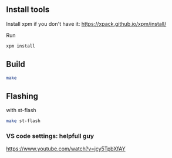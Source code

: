 

## Install tools

Install xpm if you don't have it: https://xpack.github.io/xpm/install/

Run 
```sh
xpm install
```

## Build

```sh
make
```
## Flashing

with st-flash

```sh
make st-flash
```

### VS code settings: helpfull guy
https://www.youtube.com/watch?v=jcy5TpbXfAY



<!-- https://github.com/rromano001/STM32_SINGLE-2-ONE_Wire/blob/master/HAL_SW_FullDuplex_skeleton.c -->
<!-- https://electronics.stackexchange.com/questions/484079/stm32-usart-1-wire-communication -->

<!-- https://github.com/taburyak/ds18b20 -->
<!-- https://github.com/nimaltd/ds18b20 -->
